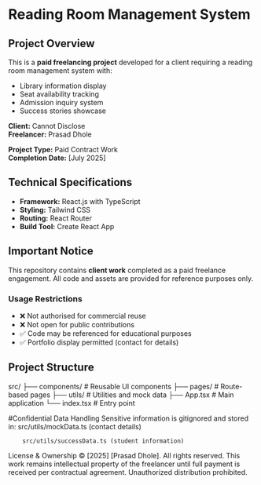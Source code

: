 # Reading Room Management System

## Project Overview
This is a **paid freelancing project** developed for a client requiring a reading room management system with:
- Library information display
- Seat availability tracking
- Admission inquiry system
- Success stories showcase

**Client:** Cannot Disclose   
**Freelancer:** Prasad Dhole 

**Project Type:** Paid Contract Work  
**Completion Date:** [July 2025]  

## Technical Specifications
- **Framework:** React.js with TypeScript
- **Styling:** Tailwind CSS
- **Routing:** React Router
- **Build Tool:** Create React App

## Important Notice
This repository contains **client work** completed as a paid freelance engagement. All code and assets are provided for reference purposes only.

### Usage Restrictions
- ❌ Not authorised for commercial reuse
- ❌ Not open for public contributions
- ✅ Code may be referenced for educational purposes
- ✅ Portfolio display permitted (contact for details)

## Project Structure
src/
├── components/ # Reusable UI components
├── pages/ # Route-based pages
├── utils/ # Utilities and mock data
├── App.tsx # Main application
└── index.tsx # Entry point

#Confidential Data Handling
Sensitive information is gitignored and stored in:
        src/utils/mockData.ts (contact details)

        src/utils/successData.ts (student information)

License & Ownership
© [2025] [Prasad Dhole]. All rights reserved.
This work remains intellectual property of the freelancer until full payment is received per contractual agreement. Unauthorized distribution prohibited.
